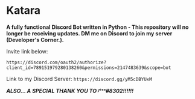 # Katara
**A fully functional Discord Bot written in Python - This repository will no longer be receiving updates. DM me on Discord to join my server (Developer's Corner.).**

Invite link below:

`https://discord.com/oauth2/authorize?client_id=789151979280138260&permissions=2147483639&scope=bot`

Link to my Discord Server:
`https://discord.gg/yM5cDBYUxM`

***ALSO... A SPECIAL THANK YOU TO ᴶᵉˢˢ#8302!!!!!!***
